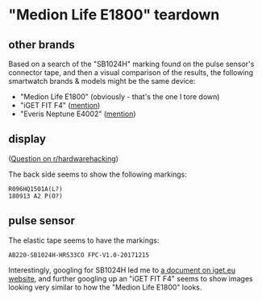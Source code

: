 # "Medion Life E1800" teardown

## other brands

Based on a search of the "SB1024H" marking
found on the pulse sensor's connector tape,
and then a visual comparison of the results,
the following smartwatch brands & models might be the same device:

- "Medion Life E1800" (obviously - that's the one I tore down)
- "iGET FIT F4" ([mention](https://iget.eu/sites/data/nositelnosti/ce/ce_declaration_of_conformity_fit%20f4%20silver.pdf))
- "Everis Neptune E4002" ([mention](https://play.google.com/store/apps/details?id=com.oplayer.everisapp&hl=en))

## display

([Question on r/hardwarehacking](https://redd.it/1k8lzl9))

The back side seems to show the following markings:

    R096HQ1501A(L?)
    180913 A2 P(O?)

## pulse sensor

The elastic tape seems to have the markings:

    AB220-SB1024H-HRS33CO FPC-V1.0-20171215

Interestingly, googling for SB1024H led me to
[a document on iget.eu website](https://iget.eu/sites/data/nositelnosti/ce/ce_declaration_of_conformity_fit%20f4%20silver.pdf),
and further googling up an "iGET FIT F4"
seems to show images looking very similar
to how the "Medion Life E1800" looks.
